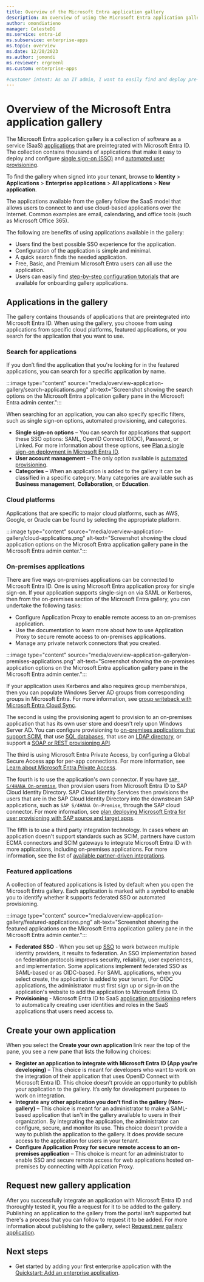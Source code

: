 ```yaml
---
title: Overview of the Microsoft Entra application gallery
description: An overview of using the Microsoft Entra application gallery.
author: omondiatieno
manager: CelesteDG
ms.service: entra-id
ms.subservice: enterprise-apps
ms.topic: overview
ms.date: 12/20/2023
ms.author: jomondi
ms.reviewer: ergreenl
ms.custom: enterprise-apps

#customer intent: As an IT admin, I want to easily find and deploy pre-integrated SaaS applications from the Microsoft Entra application gallery, so that I can provide users with a seamless single sign-on experience and automate user provisioning.
---
```


# Overview of the Microsoft Entra application gallery

The Microsoft Entra application gallery is a collection of software as a service (SaaS) [applications](~/identity-platform/app-objects-and-service-principals.md) that are preintegrated with Microsoft Entra ID. The collection contains thousands of applications that make it easy to deploy and configure [single sign-on (SSO)](~/identity-platform/single-sign-on-saml-protocol.md) and [automated user provisioning](~/identity/app-provisioning/user-provisioning.md).

To find the gallery when signed into your tenant, browse to **Identity** > **Applications** > **Enterprise applications** > **All applications** > **New application**.

The applications available from the gallery follow the SaaS model that allows users to connect to and use cloud-based applications over the Internet. Common examples are email, calendaring, and office tools (such as Microsoft Office 365).

The following are benefits of using applications available in the gallery:

- Users find the best possible SSO experience for the application.
- Configuration of the application is simple and minimal.
- A quick search finds the needed application.
- Free, Basic, and Premium Microsoft Entra users can all use the application.
- Users can easily find [step-by-step configuration tutorials](~/identity/saas-apps/tutorial-list.md) that are available for onboarding gallery applications.

## Applications in the gallery

The gallery contains thousands of applications that are preintegrated into Microsoft Entra ID. When using the gallery, you choose from using applications from specific cloud platforms, featured applications, or you search for the application that you want to use.

### Search for applications

If you don’t find the application that you're looking for in the featured applications, you can search for a specific application by name.

:::image type="content" source="media/overview-application-gallery/search-applications.png" alt-text="Screenshot showing the search options on the Microsoft Entra application gallery pane in the Microsoft Entra admin center.":::

When searching for an application, you can also specify specific filters, such as single sign-on options, automated provisioning, and categories. 

- **Single sign-on options** – You can search for applications that support these SSO options: SAML, OpenID Connect (OIDC), Password, or Linked. For more information about these options, see [Plan a single sign-on deployment in Microsoft Entra ID](plan-sso-deployment.md).
- **User account management** – The only option available is [automated provisioning](~/identity/app-provisioning/user-provisioning.md).
- **Categories** – When an application is added to the gallery it can be classified in a specific category. Many categories are available such as **Business management**, **Collaboration**, or **Education**.

### Cloud platforms

Applications that are specific to major cloud platforms, such as AWS, Google, or Oracle can be found by selecting the appropriate platform.

:::image type="content" source="media/overview-application-gallery/cloud-applications.png" alt-text="Screenshot showing the cloud application options on the Microsoft Entra application gallery pane in the Microsoft Entra admin center.":::

### On-premises applications

There are five ways on-premises applications can be connected to Microsoft Entra ID. One is using Microsoft Entra application proxy for single sign-on. If your application supports single-sign on via SAML or Kerberos, then from the on-premises section of the Microsoft Entra gallery, you can undertake the following tasks:

- Configure Application Proxy to enable remote access to an on-premises application.
- Use the documentation to learn more about how to use Application Proxy to secure remote access to on-premises applications.
- Manage any private network connectors that you created.

:::image type="content" source="media/overview-application-gallery/on-premises-applications.png" alt-text="Screenshot showing the on-premises application options on the Microsoft Entra application gallery pane in the Microsoft Entra admin center.":::

If your application uses Kerberos and also requires group memberships, then you can populate Windows Server AD groups from corresponding groups in Microsoft Entra. For more information, see [group writeback with Microsoft Entra Cloud Sync](~/identity/hybrid/group-writeback-cloud-sync.md).

The second is using the provisioning agent to provision to an on-premises application that has its own user store and doesn't rely upon Windows Server AD. You can configure provisioning to [on-premises applications that support SCIM](../app-provisioning/on-premises-scim-provisioning.md), that use [SQL databases](../app-provisioning/on-premises-sql-connector-configure.md), that use an [LDAP directory](../app-provisioning/on-premises-ldap-connector-configure.md), or support a [SOAP or REST provisioning API](../app-provisioning/on-premises-web-services-connector.md).

The third is using Microsoft Entra Private Access, by configuring a Global Secure Access app for per-app connections. For more information, see [Learn about Microsoft Entra Private Access](/entra/global-secure-access/concept-private-access).

The fourth is to use the application's own connector. If you have [`SAP S/4HANA On-premise`](https://help.sap.com/docs/identity-provisioning/identity-provisioning/target-sap-s-4hana-on-premise), then provision users from Microsoft Entra ID to SAP Cloud Identity Directory. SAP Cloud Identity Services then provisions the users that are in the SAP Cloud Identity Directory into the downstream SAP applications, such as `SAP S/4HANA On-Premise`, through the SAP cloud connector. For more information, see [plan deploying Microsoft Entra for user provisioning with SAP source and target apps](../app-provisioning/plan-sap-user-source-and-target.md).

The fifth is to use a third party integration technology. In cases where an application doesn't support standards such as SCIM, partners have custom ECMA connectors and SCIM gateways to integrate Microsoft Entra ID with more applications, including on-premises applications. For more information, see the list of [available partner-driven integrations](../app-provisioning/partner-driven-integrations.md#available-partner-driven-integrations).

### Featured applications

A collection of featured applications is listed by default when you open the Microsoft Entra gallery. Each application is marked with a symbol to enable you to identify whether it supports federated SSO or automated provisioning.

:::image type="content" source="media/overview-application-gallery/featured-applications.png" alt-text="Screenshot showing the featured applications on the Microsoft Entra application gallery pane in the Microsoft Entra admin center.":::

- **Federated SSO** - When you set up [SSO](what-is-single-sign-on.md) to work between multiple identity providers, it results to federation. An SSO implementation based on federation protocols improves security, reliability, user experiences, and implementation. Some applications implement federated SSO as SAML-based or as OIDC-based. For SAML applications, when you select create, the application is added to your tenant. For OIDC applications, the administrator must first sign up or sign-in on the application's website to add the application to Microsoft Entra ID.
- **Provisioning** - Microsoft Entra ID to SaaS [application provisioning](~/identity/app-provisioning/user-provisioning.md) refers to automatically creating user identities and roles in the SaaS applications that users need access to.

## Create your own application

When you select the **Create your own application** link near the top of the pane, you see a new pane that lists the following choices:

- **Register an application to integrate with Microsoft Entra ID (App you’re developing)** – This choice is meant for developers who want to work on the integration of their application that uses OpenID Connect with Microsoft Entra ID. This choice doesn’t provide an opportunity to publish your application to the gallery. It’s only for development purposes to work on integration.
- **Integrate any other application you don’t find in the gallery (Non-gallery)** – This choice is meant for an administrator to make a SAML-based application that isn't in the gallery available to users in their organization. By integrating the application, the administrator can configure, secure, and monitor its use. This choice doesn’t provide a way to publish the application to the gallery. It does provide secure access to the application for users in your tenant.
- **Configure Application Proxy for secure remote access to an on-premises application** – This choice is meant for an administrator to enable SSO and secure remote access for web applications hosted on-premises by connecting with Application Proxy.

## Request new gallery application

After you successfully integrate an application with Microsoft Entra ID and thoroughly tested it, you file a request for it to be added to the gallery. Publishing an application to the gallery from the portal isn't supported but there's a process that you can follow to request it to be added. For more information about publishing to the gallery, select [Request new gallery application](~/identity/enterprise-apps/v2-howto-app-gallery-listing.md).

## Next steps

- Get started by adding your first enterprise application with the [Quickstart: Add an enterprise application](add-application-portal.md).
